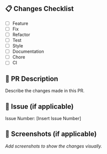 ## 📋 Changes Checklist
- [ ] Feature
- [ ] Fix
- [ ] Refactor
- [ ] Test
- [ ] Style
- [ ] Documentation
- [ ] Chore
- [ ] CI

## 📌 PR Description
Describe the changes made in this PR.

## 🔗 Issue (if applicable)
Issue Number: [Insert Issue Number]

## 🌄 Screenshots (if applicable)
_Add screenshots to show the changes visually._
